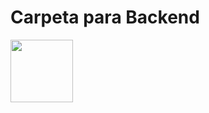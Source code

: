 <h1>Carpeta para Backend </h1>
<img src="https://github.com/user-attachments/assets/a2ce091e-74f5-4113-b568-6d1f9fc7967e" width="100px">

